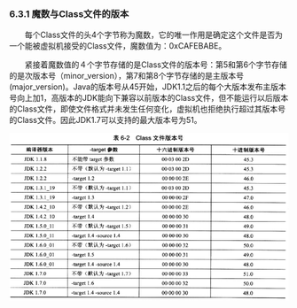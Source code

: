 ### 6.3.1 魔数与Class文件的版本

　　每个Class文件的头4个字节称为魔数，它的唯一作用是确定这个文件是否为一个能被虚拟机接受的Class文件，魔数值为：0xCAFEBABE。

　　紧接着魔数值的４个字节存储的是Class文件的版本号：第5和第6个字节存储的是次版本号（minor\_version），第7和第8个字节存储的是主版本号(major\_version)。Java的版本号从45开始，JDK1.1之后的每个大版本发布主版本号向上加1，高版本的JDK能向下兼容以前版本的Class文件，但不能运行以后版本的Class文件，即使文件格式并未发生任何变化，虚拟机也拒绝执行超过其版本号的Class文件。因此JDK1.7可以支持的最大版本号为51。

![Class文件版本号](https://github.com/AcesDream/apebook/blob/master/%E6%B7%B1%E5%85%A5%E7%90%86%E8%A7%A3Java%E8%99%9A%E6%8B%9F%E6%9C%BA/image/Class%E6%96%87%E4%BB%B6%E7%89%88%E6%9C%AC%E5%8F%B7.png?raw=true)

